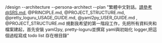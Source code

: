 /design --architecture --persona-architect  --plan "繁體中文對話。請參考@SRS.md, @PRINCIPLE.md, 
@PROJECT_STRUCTURE.md, @pretty_loguru_USAGE_GUIDE.md, @yaml2py_USER_GUIDE.md , @PROJECT_STRUCTURE.md 
規劃我希望的第一階段工作，先把所有資料夾和檔案建起，首先安裝 yaml2py, pretty-loguru並撰寫 yaml與初始化 
logger,把這個過程寫成 todo list 存在根目錄"